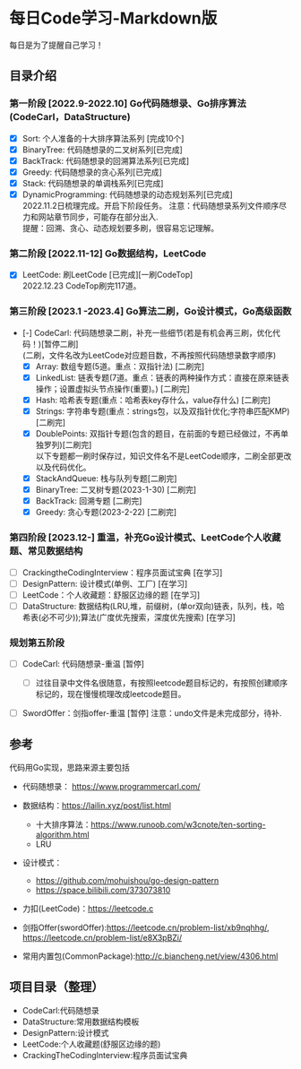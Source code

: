 # 每日Code学习-Markdown版
每日是为了提醒自己学习！

## 目录介绍
### 第一阶段 [2022.9-2022.10] Go代码随想录、Go排序算法(CodeCarl，DataStructure)
- [x] Sort: 个人准备的十大排序算法系列 [完成10个]
- [x] BinaryTree: 代码随想录的二叉树系列[已完成]
- [x] BackTrack: 代码随想录的回溯算法系列[已完成]  
- [x] Greedy: 代码随想录的贪心系列[已完成]
- [x] Stack: 代码随想录的单调栈系列[已完成]
- [x] DynamicProgramming: 代码随想录的动态规划系列[已完成]   
2022.11.2日梳理完成。开启下阶段任务。
注意：代码随想录系列文件顺序尽力和网站章节同步，可能存在部分出入.  
提醒：回溯、贪心、动态规划要多刷，很容易忘记理解。

### 第二阶段 [2022.11-12] Go数据结构，LeetCode
- [x] LeetCode: 刷LeetCode [已完成][一刷CodeTop]  
2022.12.23 CodeTop刷完117道。

### 第三阶段 [2023.1 -2023.4] Go算法二刷，Go设计模式，Go高级函数
- [-] CodeCarl: 代码随想录二刷，补充一些细节(若是有机会再三刷，优化代码！)[暂停二刷]  
(二刷，文件名改为LeetCode对应题目数，不再按照代码随想录数字顺序)
  - [x] Array: 数组专题(5道。重点：双指针法) [二刷完]
  - [x] LinkedList: 链表专题(7道。重点：链表的两种操作方式：直接在原来链表操作；设置虚拟头节点操作(重要)。) [二刷完]
  - [x] Hash: 哈希表专题(重点：哈希表key存什么，value存什么) [二刷完]
  - [x] Strings: 字符串专题(重点：strings包，以及双指针优化;字符串匹配KMP) [二刷完]
  - [x] DoublePoints: 双指针专题(包含的题目，在前面的专题已经做过，不再单独罗列)[二刷完]  
  以下专题都一刷时保存过，知识文件名不是LeetCode顺序，二刷全部更改以及代码优化。
  - [x] StackAndQueue: 栈与队列专题[二刷完]
  - [x] BinaryTree: 二叉树专题(2023-1-30) [二刷完]
  - [x] BackTrack: 回溯专题 [二刷完]
  - [x] Greedy: 贪心专题(2023-2-22) [二刷完]

### 第四阶段 [2023.12-] 重温，补充Go设计模式、LeetCode个人收藏题、常见数据结构
- [ ] CrackingtheCodingInterview：程序员面试宝典 [在学习]
- [ ] DesignPattern: 设计模式(单例、工厂) [在学习]
- [ ] LeetCode：个人收藏题：舒服区边缘的题 [在学习]
- [ ] DataStructure: 数据结构(LRU,堆，前缀树，(单or双向)链表，队列，栈，哈希表(必不可少));算法(广度优先搜索，深度优先搜索)  [在学习]

### 规划第五阶段
- [ ] CodeCarl: 代码随想录-重温 [暂停]
  - [ ] 过往目录中文件名很随意，有按照leetcode题目标记的，有按照创建顺序标记的，现在慢慢梳理改成leetcode题目。
- [ ] SwordOffer：剑指offer-重温 [暂停]
注意：undo文件是未完成部分，待补. 


## 参考
代码用Go实现，思路来源主要包括
* 代码随想录： https://www.programmercarl.com/
* 数据结构：https://lailin.xyz/post/list.html
  * 十大排序算法：https://www.runoob.com/w3cnote/ten-sorting-algorithm.html
  * LRU
* 设计模式：
  * https://github.com/mohuishou/go-design-pattern
  * https://space.bilibili.com/373073810
* 力扣(LeetCode)：https://leetcode.c
* 剑指Offer(swordOffer):https://leetcode.cn/problem-list/xb9nqhhg/, https://leetcode.cn/problem-list/e8X3pBZi/

* 常用内置包(CommonPackage):http://c.biancheng.net/view/4306.html


## 项目目录（整理）
- CodeCarl:代码随想录
- DataStructure:常用数据结构模板
- DesignPattern:设计模式
- LeetCode:个人收藏题(舒服区边缘的题)
- CrackingTheCodingInterview:程序员面试宝典
